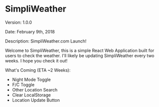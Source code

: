 # SimpliWeather
Version: 1.0.0

Date: February 9th, 2018 

Description: SimpliWeather.com Launch!

Welcome to SimpliWeather, this is a simple React Web Application built for users to check the weather.
I'll likely be updating SimpliWeather every two weeks.
I hope you check it out!

What's Coming (ETA ~2 Weeks):
  - Night Mode Toggle
  - F/C Toggle
  - Other Location Search
  - Clear LocalStorage
  - Location Update Button
